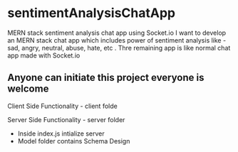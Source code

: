 # sentimentAnalysisChatApp
MERN stack sentiment analysis chat app using Socket.io
I want to develop an MERN stack chat app which includes power of sentiment analysis like - sad, angry, neutral, abuse, hate, etc .
Thre remaining app is like normal chat app made with Socket.io


## Anyone can initiate this project everyone is welcome

Client Side Functionality - client folde





Server Side Functionality - server folder
  - Inside index.js intialize server
  - Model  folder contains Schema Design
